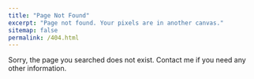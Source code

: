 ```yaml
---
title: "Page Not Found"
excerpt: "Page not found. Your pixels are in another canvas."
sitemap: false
permalink: /404.html
---
```


Sorry, the page you searched does not exist. Contact me if you need any other information.

<script type="text/javascript">
  var GOOG_FIXURL_LANG = 'en';
  var GOOG_FIXURL_SITE = '{{ site.url }}'
</script>
<script type="text/javascript"
  src="//linkhelp.clients.google.com/tbproxy/lh/wm/fixurl.js">
</script>
